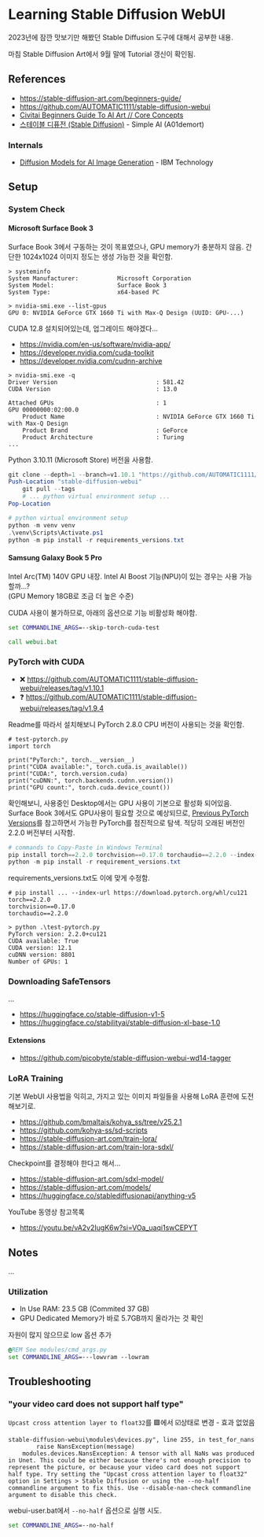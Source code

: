 # Learning Stable Diffusion WebUI

2023년에 잠깐 맛보기만 해봤던 Stable Diffusion 도구에 대해서 공부한 내용.

마침 Stable Diffusion Art에서 9월 말에 Tutorial 갱신이 확인됨.

## References

- https://stable-diffusion-art.com/beginners-guide/
- https://github.com/AUTOMATIC1111/stable-diffusion-webui
- [Civitai Beginners Guide To AI Art // Core Concepts](https://youtu.be/IIy3YwsXtTE)
- [스테이블 디퓨전 (Stable Diffusion)](https://youtube.com/playlist?list=PLKuQxQX8EZn1QDf04CEoNEvaWOqnjeY0e) - Simple AI (A01demort) 

### Internals

- [Diffusion Models for AI Image Generation](https://youtu.be/x2GRE-RzmD8) - IBM Technology

## Setup

### System Check

#### Microsoft Surface Book 3

Surface Book 3에서 구동하는 것이 목표였으나, GPU memory가 충분하지 않음. 간단한 1024x1024 이미지 정도는 생성 가능한 것을 확인함.

```console
> systeminfo
System Manufacturer:           Microsoft Corporation
System Model:                  Surface Book 3
System Type:                   x64-based PC
```

```console
> nvidia-smi.exe --list-gpus
GPU 0: NVIDIA GeForce GTX 1660 Ti with Max-Q Design (UUID: GPU-...)
```

CUDA 12.8 설치되어있는데, 업그레이드 해야겠다...

- https://nvidia.com/en-us/software/nvidia-app/
- https://developer.nvidia.com/cuda-toolkit
- https://developer.nvidia.com/cudnn-archive

```console
> nvidia-smi.exe -q
Driver Version                            : 581.42
CUDA Version                              : 13.0

Attached GPUs                             : 1
GPU 00000000:02:00.0
    Product Name                          : NVIDIA GeForce GTX 1660 Ti with Max-Q Design
    Product Brand                         : GeForce
    Product Architecture                  : Turing
...
```

Python 3.10.11 (Microsoft Store) 버전을 사용함.

```powershell
git clone --depth=1 --branch=v1.10.1 "https://github.com/AUTOMATIC1111/stable-diffusion-webui"
Push-Location "stable-diffusion-webui"
    git pull --tags
    # ... python virtual environment setup ...
Pop-Location
```

```powershell
# python virtual environment setup
python -m venv venv
.\venv\Scripts\Activate.ps1
python -m pip install -r requirements_versions.txt
```

#### Samsung Galaxy Book 5 Pro

Intel Arc(TM) 140V GPU 내장. Intel AI Boost 기능(NPU)이 있는 경우는 사용 가능할까...?  
(GPU Memory 18GB로 조금 더 높은 수준)

CUDA 사용이 불가하므로, 아래의 옵션으로 기능 비활성화 해야함.

```bat
set COMMANDLINE_ARGS=--skip-torch-cuda-test

call webui.bat
```

### PyTorch with CUDA

- ❌ https://github.com/AUTOMATIC1111/stable-diffusion-webui/releases/tag/v1.10.1
- ❓ https://github.com/AUTOMATIC1111/stable-diffusion-webui/releases/tag/v1.9.4

Readme를 따라서 설치해보니 PyTorch 2.8.0 CPU 버전이 사용되는 것을 확인함.

```python3
# test-pytorch.py
import torch

print("PyTorch:", torch.__version__)
print("CUDA available:", torch.cuda.is_available())
print("CUDA:", torch.version.cuda)
print("cuDNN:", torch.backends.cudnn.version())
print("GPU count:", torch.cuda.device_count())
```

확인해보니, 사용중인 Desktop에서는 GPU 사용이 기본으로 활성화 되어있음. Surface Book 3에서도 GPU사용이 필요할 것으로 예상되므로, [Previous PyTorch Versions](https://pytorch.org/get-started/previous-versions/)를 참고하면서 가능한 PyTorch를 점진적으로 탐색.
적당히 오래된 버전인 2.2.0 버전부터 시작함.

```powershell
# commands to Copy-Paste in Windows Terminal
pip install torch==2.2.0 torchvision==0.17.0 torchaudio==2.2.0 --index-url "https://download.pytorch.org/whl/cu121"
python -m pip install -r requirement_versions.txt
```

requirements_versions.txt도 이에 맞게 수정함.
```
# pip install ... --index-url https://download.pytorch.org/whl/cu121
torch==2.2.0
torchvision==0.17.0
torchaudio==2.2.0
```

```console
> python .\test-pytorch.py                                                    
PyTorch version: 2.2.0+cu121
CUDA available: True
CUDA version: 12.1
cuDNN version: 8801
Number of GPUs: 1
```

### Downloading SafeTensors

...

- https://huggingface.co/stable-diffusion-v1-5
- https://huggingface.co/stabilityai/stable-diffusion-xl-base-1.0

#### Extensions

- https://github.com/picobyte/stable-diffusion-webui-wd14-tagger

### LoRA Training

기본 WebUI 사용법을 익히고, 가지고 있는 이미지 파일들을 사용해 LoRA 훈련에 도전해보기로.

- https://github.com/bmaltais/kohya_ss/tree/v25.2.1
- https://github.com/kohya-ss/sd-scripts
- https://stable-diffusion-art.com/train-lora/
- https://stable-diffusion-art.com/train-lora-sdxl/

Checkpoint를 결정해야 한다고 해서...

- https://stable-diffusion-art.com/sdxl-model/
- https://stable-diffusion-art.com/models/
- https://huggingface.co/stablediffusionapi/anything-v5

YouTube 동영상 참고목록

- https://youtu.be/vA2v2IugK6w?si=VOa_uaqi1swCEPYT

## Notes

...

### Utilization

- In Use RAM: 23.5 GB (Commited 37 GB)
- GPU Dedicated Memory가 바로 5.7GB까지 올라가는 것 확인

자원이 많지 않으므로 low 옵션 추가

```bat
@REM See modules/cmd_args.py
set COMMANDLINE_ARGS=---lowvram --lowram
```

## Troubleshooting

### "your video card does not support half type"

`Upcast cross attention layer to float32`를 🟪에서 ☑️상태로 변경 - 효과 없었음

```log
stable-diffusion-webui\modules\devices.py", line 255, in test_for_nans
        raise NansException(message)
    modules.devices.NansException: A tensor with all NaNs was produced in Unet. This could be either because there's not enough precision to represent the picture, or because your video card does not support half type. Try setting the "Upcast cross attention layer to float32" option in Settings > Stable Diffusion or using the --no-half commandline argument to fix this. Use --disable-nan-check commandline argument to disable this check.
```

webui-user.bat에서 `--no-half` 옵션으로 실행 시도.

```bat
set COMMANDLINE_ARGS=--no-half
```
